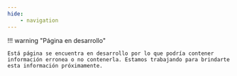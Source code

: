 ```yaml
---
hide:
    - navigation
---
```


!!! warning "Página en desarrollo"

    Está página se encuentra en desarrollo por lo que podría contener información erronea o no contenerla. Estamos trabajando para brindarte esta información próximamente.